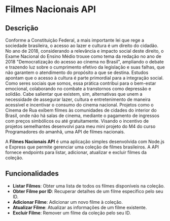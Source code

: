 # Filmes Nacionais API

## Descrição
Conforme a Constituição Federal, a mais importante lei que rege a sociedade brasileira, o acesso ao lazer e cultura é um direito do cidadão. No ano de 2018, considerando a relevância e impacto social deste direito, o Exame Nacional do Ensino Médio trouxe como tema da redação no ano de 2018  "Democratização do acesso ao cinema no Brasil", ampliando o debate e trazendo luz sobre o cumprimento efetivo da legislação e suas falhas, que não garantem o atendimento do propósito a que se destina.
Estudos apontam que o acesso à cultura é parte primordial para a integração social. Como seres sociais que somos, essa prática contribui para o bem-estar emocional, colaborando no combate a transtornos como depressão e solidão.
Cabe salientar que existem, sim, alternativas que unem a necessidade de assegurar lazer, cultura e entretenimento de maneira acessível e incentivar o consumo do cinema nacional. Projetos como o Cinema de Rua exibem filmes às comunidades de cidades do interior do Brasil, onde não há salas de cinema, mediante o pagamento de ingressos com preços simbólicos ou até gratuitamente.
Visando o incentivo de projetos semelhantes desenvolvi para meu mini projeto do M4 do curso Programadores do amanhã, uma API de filmes nacionais.

A **Filmes Nacionais API** é uma aplicação simples desenvolvida com Node.js e Express que permite gerenciar uma coleção de filmes brasileiros. A API fornece endpoints para listar, adicionar, atualizar e excluir filmes da coleção.

## Funcionalidades

- **Listar Filmes**: Obter uma lista de todos os filmes disponíveis na coleção.
- **Obter Filme por ID**: Recuperar detalhes de um filme específico pelo seu ID.
- **Adicionar Filme**: Adicionar um novo filme à coleção.
- **Atualizar Filme**: Atualizar as informações de um filme existente.
- **Excluir Filme**: Remover um filme da coleção pelo seu ID.
